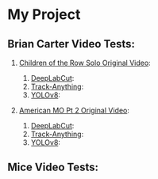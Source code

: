 # My Project

## Brian Carter Video Tests:
1. [Children of the Row Solo Original Video](https://drive.google.com/drive/folders/1llp-_dXWyH74Usn6O-GSTz5qy2wVcD5R?usp=drive_link):

   1. [DeepLabCut](https://drive.google.com/drive/folders/1hH7LLtCatAjxZZr0OAxl3spV00h8sl1S?usp=drive_link):
   2. [Track-Anything](https://drive.google.com/drive/folders/1Fp0GXOz9QJa5BV-MhZxqVfVV3uPM0mCe?usp=drive_link):
   3. [YOLOv8](https://drive.google.com/drive/folders/1M8qtRR_n0Qrj-kMEfuqosp_we75D3LVm?usp=drive_link):
3. [American MO Pt 2 Original Video](https://drive.google.com/drive/folders/1fkyJmJplkPttdphFFAhN12cDYYEaWp2x?usp=drive_link):

   1. [DeepLabCut](https://drive.google.com/drive/folders/1MJ_1vI6tOvSV6cqKluZP4PNZ6cZZe24H?usp=drive_link):
   2. [Track-Anything](https://drive.google.com/drive/folders/1QS4BBL7CBgcyu_RHxPiKV7F_yZoJqMCo?usp=drive_link):
   3. [YOLOv8](https://drive.google.com/drive/folders/1hS_es5qcBzL4DFuxEY72q5eMSuP0fKKB?usp=drive_link):

## Mice Video Tests:
